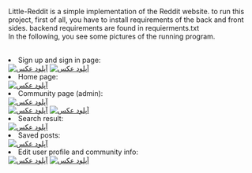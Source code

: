 Little-Reddit is a simple implementation of the Reddit website. to run this project, first of all, you have to install requirements of the back and front sides.
backend requirements are found in requierments.txt
<br>
In the following, you see some pictures of the running program.
<br><br>
<li>Sign up and sign in page:</li>
<a href="https://uupload.ir/" target="_blank"><img src="https://s6.uupload.ir/files/signup_z9ys.png" border="0" alt="آپلود عکس" /></a>
<a href="https://uupload.ir/" target="_blank"><img src="https://s6.uupload.ir/files/login_rgld.png" border="0" alt="آپلود عکس" /></a>
<br>
<li>Home page:</li>
<a href="https://uupload.ir/" target="_blank"><img src="https://s6.uupload.ir/files/cm_page_hxjj.png" border="0" alt="آپلود عکس" /></a>
<br>
<li>Community page (admin):</li>
<a href="https://uupload.ir/" target="_blank"><img src="https://s6.uupload.ir/files/admin_9xw.png" border="0" alt="آپلود عکس" /></a>
<br>
<liCreate post and post detail:</li>
<a href="https://uupload.ir/" target="_blank"><img src="https://s6.uupload.ir/files/create_post_ead.png" border="0" alt="آپلود عکس" /></a>
<a href="https://uupload.ir/" target="_blank"><img src="https://s6.uupload.ir/files/post_detail_gog1.png" border="0" alt="آپلود عکس" /></a>
<br>
<li>Search result:</li>
<a href="https://uupload.ir/" target="_blank"><img src="https://s6.uupload.ir/files/search_8qus.png" border="0" alt="آپلود عکس" /></a>
<br>
<li>Saved posts:</li>
<a href="https://uupload.ir/" target="_blank"><img src="https://s6.uupload.ir/files/saved_ma0u.png" border="0" alt="آپلود عکس" /></a>
<br>
<li>Edit user profile and community info:</li>
<a href="https://uupload.ir/" target="_blank"><img src="https://s6.uupload.ir/files/setting_3lmg.png" border="0" alt="آپلود عکس" /></a>
<a href="https://uupload.ir/" target="_blank"><img src="https://s6.uupload.ir/files/screenshot_(1701)_y9o1.png" border="0" alt="آپلود عکس" /></a>

